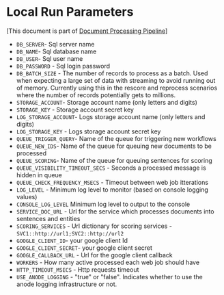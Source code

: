 # Local Run Parameters
[This document is part of [Document Processing Pipeline](../../../README.md)]

* `DB_SERVER`- Sql server name
* `DB_NAME`- Sql database name
* `DB_USER`- Sql user name
* `DB_PASSWORD` - Sql login password
* `DB_BATCH_SIZE` - The number of records to process as a batch. 
Used when expecting a large set of data with streaming to avoid running out of memory. 
Currently using this in the rescore and reprocess scenarios where the number of records potentially gets to millions.
* `STORAGE_ACCOUNT`- Storage account name (only letters and digits)
* `STORAGE_KEY` - Storage account secret key
* `LOG_STORAGE_ACCOUNT`- Logs storage account name (only letters and digits)
* `LOG_STORAGE_KEY` - Logs storage account secret key
* `QUEUE_TRIGGER_QUERY`- Name of the queue for triggering new workflows
* `QUEUE_NEW_IDS`- Name of the queue for queuing new documents to be processed
* `QUEUE_SCORING`- Name of the queue for queuing sentences for scoring
* `QUEUE_VISIBILITY_TIMEOUT_SECS` - Seconds a processed message is hidden in queue
* `QUEUE_CHECK_FREQUENCY_MSECS` - Timeout between web job itterations
* `LOG_LEVEL` - Minimum log level to monitor (based on console logging values)
* `CONSOLE_LOG_LEVEL` Minimum log level to output to the console
* `SERVICE_DOC_URL` - Url for the service which processes documents into sentences and entities
* `SCORING_SERVICES` - Url dictionary for scoring services - `SVC1::http://url1;SVC2::http://url2`
* `GOOGLE_CLIENT_ID`- your google client Id
* `GOOGLE_CLIENT_SECRET`- your google client secret
* `GOOGLE_CALLBACK_URL` - Url for the google client callback
* `WORKERS` - How many active processed each web job should have
* `HTTP_TIMEOUT_MSECS` - Http requests timeout
* `USE_ANODE_LOGGING` - "true" or "false". Indicates whether to use the anode logging infrastructure or not.